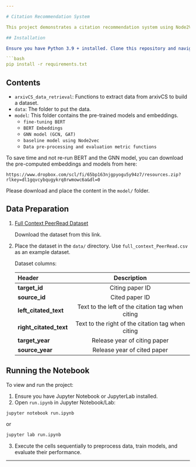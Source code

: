 ```yaml
---

# Citation Recommendation System

This project demonstrates a citation recommendation system using Node2Vec and BERT+GNN models on the PeerRead dataset. It provides instructions for preprocessing data, training models, and evaluating their performance.

## Installation

Ensure you have Python 3.9 + installed. Clone this repository and navigate to the project directory. Install dependencies using:

```bash
pip install -r requirements.txt
```

## Contents

* `arxivCS_data_retrieval`: Functions to extract data from arxivCS to build a dataset. 
* `data`: The folder to put the data.
* `model`: This folder contains the pre-trained models and embeddings.
  * `fine-tuning BERT`
  * `BERT Embeddings`
  * `GNN model (GCN, GAT)`
  * `baseline model using Node2vec`
  * `Data pre-processing and evaluation metric functions`

To save time and not re-run BERT and the GNN model, you can download the pre-computed embeddings and models from here:
```
https://www.dropbox.com/scl/fi/65bp163njgpyogu5y94z7/resources.zip?rlkey=dl1gqvcybqugykrq8rwmowc6a&dl=0
```
Please download and place the content in the `model/` folder.

## Data Preparation

1. [Full Context PeerRead Dataset](https://bert-gcn-for-paper-citation.s3.ap-northeast-2.amazonaws.com/PeerRead/full_context_PeerRead.csv)

   Download the dataset from this link.

2. Place the dataset in the `data/` directory. Use `full_context_PeerRead.csv` as an example dataset.

   Dataset columns:

   | Header                              |                    Description                    |
   | :---------------------------------- | :-----------------------------------------------: |
   | <strong>target_id</strong>          |                  Citing paper ID                  |
   | <strong>source_id</strong>          |                  Cited paper ID                   |
   | <strong>left_citated_text</strong>  | Text to the left of the citation tag when citing  |
   | <strong>right_citated_text</strong> | Text to the right of the citation tag when citing |
   | <strong>target_year</strong>        |             Release year of citing paper          |
   | <strong>source_year</strong>        |             Release year of cited paper           |


## Running the Notebook

To view and run the project:

1. Ensure you have Jupyter Notebook or JupyterLab installed.
2. Open `run.ipynb` in Jupyter Notebook/Lab:

```bash
jupyter notebook run.ipynb
```
or
```bash
jupyter lab run.ipynb
```

3. Execute the cells sequentially to preprocess data, train models, and evaluate their performance.

---
```


